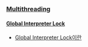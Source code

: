 ### [Multithreading](http://blog.seulgi.kim/search/label/multithreading)

#### [Global Interpreter Lock](http://blog.seulgi.kim/search/label/GIL)
* [Global Interpreter Lock이란](http://blog.seulgi.kim/2015/01/global-interpreter-lock.html)
